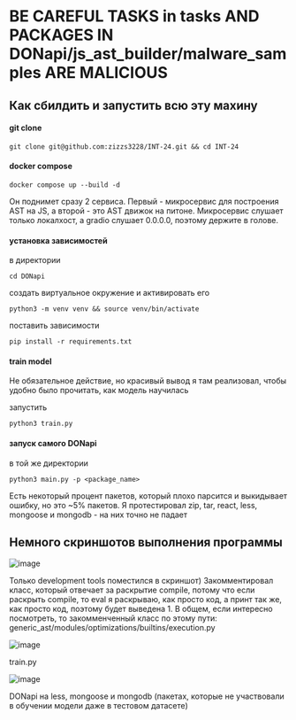 # BE CAREFUL TASKS in tasks AND PACKAGES IN DONapi/js_ast_builder/malware_samples ARE MALICIOUS

## Как сбилдить и запустить всю эту махину
#### git clone
```
git clone git@github.com:zizzs3228/INT-24.git && cd INT-24
```
#### docker compose
```
docker compose up --build -d
```
Он поднимет сразу 2 сервиса. Первый - микросервис для построения AST на JS, а второй - это AST движок на питоне. Микросервис слушает только локалхост, а gradio слушает 0.0.0.0, поэтому держите в голове. 
#### установка зависимостей
в директории
```
cd DONapi
```
создать виртуальное окружение и активировать его
```
python3 -m venv venv && source venv/bin/activate
```
поставить зависимости
```
pip install -r requirements.txt
```
#### train model
Не обязательное действие, но красивый вывод я там реализовал, чтобы удобно было прочитать, как модель научилась

запустить
```
python3 train.py
```
#### запуск самого DONapi
в той же директории
```
python3 main.py -p <package_name>
```
Есть некоторый процент пакетов, который плохо парсится и выкидывает ошибку, но это ~5% пакетов. Я протестировал zip, tar, react, less, mongoose и mongodb - на них точно не падает

## Немного скриншотов выполнения программы
![image](https://github.com/zizzs3228/INT-24/assets/73750173/6a626d22-6acc-4cfb-b0b1-4280eb5757b6)

Только development tools поместился в скриншот)
Закомментировал класс, который отвечает за раскрытие compile, потому что если раскрыть compile, то eval я раскрываю, как просто код, а принт так же, как просто код, поэтому будет выведена 1. В общем, если интересно посмотреть, то закомменченный класс по этому пути: generic_ast/modules/optimizations/builtins/execution.py

![image](https://github.com/zizzs3228/INT-24/assets/73750173/f3c705fc-058f-4cd0-99c9-a81a9f309935)

train.py

![image](https://github.com/zizzs3228/INT-24/assets/73750173/6fc285b0-e820-4662-8ec1-2f8042d729ff)

DONapi на less, mongoose и mongodb (пакетах, которые не участвовали в обучении модели даже в тестовом датасете)
